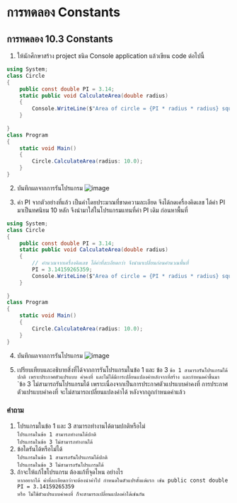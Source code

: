 # การทดลอง Constants #

## การทดลอง 10.3 Constants ##

1. ให้นักศึกษาสร้าง project ชนิด Console application แล้วเขียน code ต่อไปนี้

``` cs
using System;
class Circle
{
    public const double PI = 3.14;
    static public void CalculateArea(double radius)
    {
        Console.WriteLine($"Area of circle = {PI * radius * radius} square unit.");
    }
    
}
class Program
{
    static void Main()
    {
        Circle.CalculateArea(radius: 10.0);
    }
}
```

2. บันทึกผลจากการรันโปรแกรม
![image](https://user-images.githubusercontent.com/88755456/169652673-9ea381b4-f576-4263-96d3-ed211df992cd.png)

3. ค่า PI จากตัวอย่างที่แล้ว เป็นค่าโดยประมาณที่ขาดความละเอียด จึงได้กดเครื่องคิดเลข ได้ค่า PI มาเป็นทศนิยม 10 หลัก จึงนำมาใส่ในโปรแกรมแทนที่ค่า PI เดิม ก่อนหาพื้นที่

```cs
using System;
class Circle
{
    public const double PI = 3.14;
    static public void CalculateArea(double radius)
    {
        // คำนวณจากเครื่องคิดเลข ได้ค่าที่ละเอียดกว่า จึงนำมาเปลี่ยนก่อนคำนวณพื้นที่
        PI = 3.14159265359;
        Console.WriteLine($"Area of circle = {PI * radius * radius} square unit.");
    }
    
}
class Program
{
    static void Main()
    {
        Circle.CalculateArea(radius: 10.0);
    }
}

```
4. บันทึกผลจากการรันโปรแกรม
![image](https://user-images.githubusercontent.com/88755456/169652732-ac87184a-fc54-4aab-867a-277fe784e055.png)

5. เปรียบเทียบและอธิบายสิ่งที่ได้จากการรันโปรแกรมในข้อ 1 และ ข้อ 3
`ข้อ 1 สามารถรันโปรแกรมได้ปกติ เพราะประกาศตัวแปรแบบ ค่าคงที่ และไม่ได้มีการเปลี่ยนแปลงค่าหลังจากที่สร้าง และกำหนดค่าขึ้นมา`<br>
`ข้อ 3 ไม่สามารถรันโปรแกรมได้ เพราะเนื่องจากเป็นการประกาศตัวแปรแบบค่าคงที่ การประกาศตัวแปรแบบค่าคงที่ จะไม่สามารถเปลี่ยนแปลงค่าได้ หลังจากถูกกำหนดค่าแล้ว

### คำถาม ###
1. โปรแกรมในข้อ 1 และ 3 สามารถทำงานได้ตามปกติหรือไม่<br>
`โปรแกรมในข้อ 1 สามารภทำงานได้ปกติ`<br>
`โปรแกรมในข้อ 3 ไม่สามารภทำงานได้`
2. ข้อใดรันได้หรือไม่ได้<br>
`โปรแกรมในข้อ 1 สามารภรันโปรแกรมได้ปกติ`<br>
`โปรแกรมในข้อ 3 ไม่สามารถรันโปรแกรมได้`
3. ถ้าจะให้แก้ไขโปรแกรม ต้องแก้ที่จุดไหน อย่างไร<br>
`หากอยากได้ ค่าที่ละเอียดกว่าจะต้องนำค่าไป กำหนดในตัวแปรตั้งแต่แรก เช่น public const double PI = 3.14159265359`<br>
`หรือ ไม่ใช้ตัวแปรแบบค่าคงที่ ก็จะสามารถเปลี่ยนแปลงค่าได้เช่นกัน`
